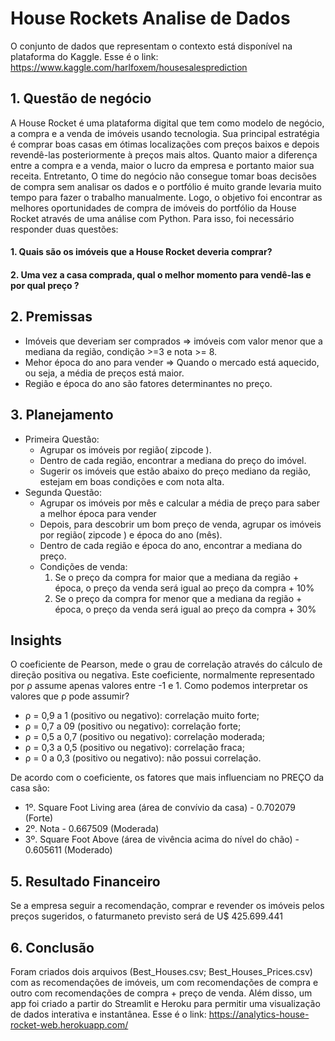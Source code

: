 # House Rockets Analise de Dados

O conjunto de dados que representam o contexto está disponível na plataforma do Kaggle.
Esse é o link: https://www.kaggle.com/harlfoxem/housesalesprediction

## 1. Questão de negócio
A House Rocket é uma plataforma digital que tem como modelo de negócio, a compra e a venda de imóveis usando tecnologia. Sua principal estratégia é comprar boas casas em ótimas localizações com preços baixos e depois revendê-las posteriormente à preços mais altos. Quanto maior a diferença entre a compra e a venda, maior o lucro da empresa e portanto maior sua receita.  Entretanto, O time do negócio não consegue tomar boas decisões de compra sem analisar os dados e o portfólio é muito grande levaria muito tempo para fazer o trabalho manualmente. Logo, o objetivo foi encontrar as melhores oportunidades de compra de imóveis do portfólio da House Rocket através de uma análise com Python. Para isso, foi necessário responder duas questões:
#### 1. Quais são os imóveis que a House Rocket deveria comprar?
#### 2. Uma vez a casa comprada, qual o melhor momento para vendê-las e por qual preço ?

## 2. Premissas
- Imóveis que deveriam ser comprados => imóveis com valor menor que a mediana da região, condição >=3 e nota >= 8.
- Mehor época do ano para vender => Quando o mercado está aquecido, ou seja, a média de preços está maior.
- Região e época do ano são fatores determinantes no preço.


## 3. Planejamento
- Primeira Questão:
	 - Agrupar os imóveis por região( zipcode ).
	 - Dentro de cada região, encontrar a mediana do preço do imóvel.
 	- Sugerir os imóveis que estão abaixo do preço mediano da região, estejam em boas condições e com nota alta.
- Segunda Questão:
	 - Agrupar os imóveis por mês e calcular a média de preço para saber a melhor época para vender
 	- Depois, para descobrir um bom preço de venda, agrupar os imóveis por região( zipcode ) e época do ano (mês).
	 - Dentro de cada região e época do ano, encontrar a mediana do preço.
	 - Condições de venda:
		1. Se o preço da compra for maior que a mediana da região + época, o preço da venda será igual ao preço da compra + 10%
		2. Se o preço da compra for menor que a mediana da região + época, o preço da venda será igual ao preço da compra + 30%


## Insights
O coeficiente de Pearson, mede o grau de correlação através do cálculo de direção positiva ou negativa. Este coeficiente, normalmente representado por ρ assume apenas valores entre -1 e 1. Como podemos interpretar os valores que ρ pode assumir?
- ρ = 0,9 a 1 (positivo ou negativo): correlação muito forte;
- ρ = 0,7 a 09 (positivo ou negativo): correlação forte;
- ρ = 0,5 a 0,7 (positivo ou negativo): correlação moderada;
- ρ = 0,3 a 0,5 (positivo ou negativo): correlação fraca;
- ρ = 0 a 0,3 (positivo ou negativo): não possui correlação.

De acordo com o coeficiente, os fatores que mais influenciam no PREÇO da casa são: 
- 1º. Square Foot Living area (área de convívio da casa) - 0.702079 (Forte)
- 2º. Nota - 0.667509 (Moderada)
- 3º. Square Foot Above (área de vivência acima do nível do chão) - 0.605611 (Moderado)


## 5. Resultado Financeiro
Se a empresa seguir a recomendação, comprar e revender os imóveis pelos preços sugeridos, o faturmaneto previsto será de U$ 425.699.441


## 6. Conclusão
Foram criados dois arquivos (Best_Houses.csv; Best_Houses_Prices.csv) com as recomendações de imóveis, um com recomendações de compra e outro com recomendações de compra + preço de venda. Além disso, um app foi criado a partir do Streamlit e Heroku para permitir uma visualização de dados interativa e instantânea. Esse é o link: https://analytics-house-rocket-web.herokuapp.com/	
